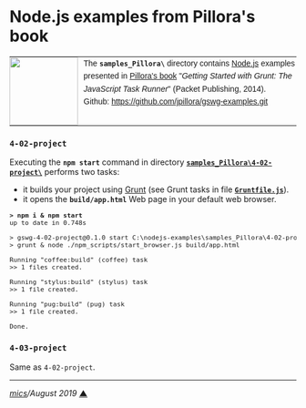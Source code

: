 # <span id="top">Node.js examples from Pillora's book</span>

<table style="font-family:Helvetica,Arial;font-size:14px;line-height:1.6;">
  <tr>
  <td style="border:0;padding:0 10px 0 0;min-width:120px;"><a href="http://nodejs.org/"><img src="https://nodejs.org/static/images/logos/nodejs-new-pantone-black.png" width="120"/></a></td>
  <td style="border:0;padding:0;vertical-align:text-top;">The <strong><code>samples_Pillora\</code></strong> directory contains <a href="http://nodejs.org/" alt="Node.js">Node.js</a> examples presented in <a href="https://www.packtpub.com/web-development/getting-started-grunt-javascript-task-runner">Pillora's book</a> "<i>Getting Started with Grunt: The JavaScript Task Runner</i>" (Packet Publishing, 2014).<br/>
  Github: <a href="https://github.com/jpillora/gswg-examples.git">https://github.com/jpillora/gswg-examples.git</a></td>
  </tr>
</table>

### `4-02-project`

Executing the **`npm start`** command in directory [**`samples_Pillora\4-02-project\`**](./4-02-project/) performs two tasks:

- it builds your project using [Grunt](https://gruntjs.com/) (see Grunt tasks in file [**`Gruntfile.js`**](./4-02-project/Gruntfile.js)).
- it opens the **`build/app.html`** Web page in your default web browser.

<pre style="font-size:80%;">
<b>&gt; npm i & npm start</b>
up to date in 0.748s

> gswg-4-02-project@0.1.0 start C:\nodejs-examples\samples_Pillora\4-02-project
> grunt & node ./npm_scripts/start_browser.js build/app.html

Running "coffee:build" (coffee) task
>> 1 files created.

Running "stylus:build" (stylus) task
>> 1 file created.

Running "pug:build" (pug) task
>> 1 file created.

Done.
</pre>


### `4-03-project`

Same as `4-02-project`.

***

*[mics](http://lampwww.epfl.ch/~michelou/)/August 2019* [**&#9650;**](#top)
<span id="bottom">&nbsp;</span>
